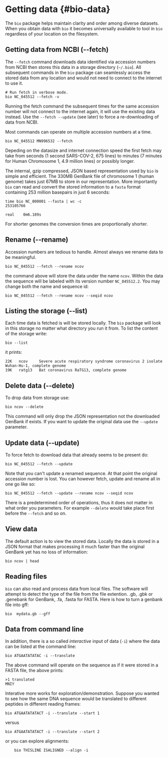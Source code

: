 # Getting data {#bio-data}

The `bio` package helps maintain clarity and order among diverse datasets. When you obtain data with `bio` it becomes universally available to tool in `bio` regardless of your location on the filesystem.

## Getting data from NCBI (--fetch)

The `--fetch` command downloads data identified via accession numbers from NCBI then stores 
this data in a storage directory (`~/.bio`). All subsequent commands in the `bio` package can seamlessly access the stored  data from any location and would not need to connect to the internet to use it.

    # Run fetch in verbose mode.
    bio NC_045512 --fetch -v
    
Running the fetch command the subsequent times for the same accession number will not connect to the internet again, it will use the existing data instead. Use the `--fetch --update` (see later) to force a re-downloading of data from NCBI. 

Most commands can operate on multiple accession numbers at a time.

    bio NC_045512 MN996532 --fetch
    
Depeding on the datasize and internet connection speed the first fetch may take from seconds (1 second SARS-COV-2, 675 lines) to minutes (7 minutes for Human Chromosome 1, 4.9 million lines) or possibly longer.

The internal, gzip compressed, JSON based representation used by `bio` is simple and efficient. The 330MB GenBank file of chromosome 1 (human genome) takes just 67MB to store in our representation. More importantly `bio` can read and convert the stored information to a `fasta` format containing 253 million basepairs in just 6 seconds:

    time bio NC_000001 --fasta | wc -c
    253105766
    
    real    0m6.189s

For shorter genomes the conversion times are proportionally shorter.

## Rename  (--rename)

Accession numbers are tedious to handle. Almost always we rename data to be meaningful.

    bio NC_045512 --fetch --rename ncov

the command above will store the data under the name `ncov`. Within the data the sequence will be labeled with its version number `NC_045512.2`. You may change both the name and sequence id:

    bio NC_045512 --fetch --rename ncov --seqid ncov

##  Listing the storage (--list)

Each time data is fetched is will be stored locally. The `bio` package will look in this storage no matter what directory you run it from. To list the content of the storage write:

    bio --list

it prints:

    22K   ncov     Severe acute respiratory syndrome coronavirus 2 isolate Wuhan-Hu-1, complete genome
    19K   ratg13   Bat coronavirus RaTG13, complete genome

## Delete data (--delete)

To drop data from storage use:

    bio ncov --delete
    
This command will only drop the JSON representation not the downloaded GenBank if exists.
If you want to update the original data use the `--update` parameter.

## Update data (--update)   
    
To force fetch to download data that already seems to be present  do:

    bio NC_045512 --fetch --update

Note that you can't update a renamed sequence. At that point the original accession number is lost. You can however fetch, update and rename all in one go like so:

    bio NC_045512 --fetch --update --rename ncov --seqid ncov

There is a predetermined order of operations, thus it does not matter in what order you parameters. For example `--delete` would take place first before the `--fetch` and so on.

## View data

The default action is to view the stored data.  Locally the data is stored in a JSON format that makes processing it much faster than the original GenBank yet has no loss of information:

    bio ncov | head 
         
## Reading files

`bio` can also read and process data from local files. The software will attempt to detect the type of the file from the file extention. .gb, .gbk or .genebank for GenBank, .fa, .fasta for FASTA. Here is how to turn a genbank file into gff:

    bio  mydata.gb --gff 
 
## Data from command line

In addition, there is a so called *interactive* input of data (`-i`) where the data can be listed at the command line:

    bio ATGAATATATAC -i --translate
   
The above command will operate on the sequence as if it were stored in a FASTA file, the above prints:
    
    >1 translated
    MNIY

Interative more works for exploration/demonstration. Suppose you wanted to see how the same DNA sequence would be translated to different peptides in different reading frames:

```{bash, comment=NA}
bio ATGAATATATACT -i --translate --start 1
```

versus

```{bash, comment=NA}
bio ATGAATATATACT -i --translate --start 2
```

or you can explore alignments:

```{bash, comment=NA}
    bio THISLINE ISALIGNED --align -i 
```


